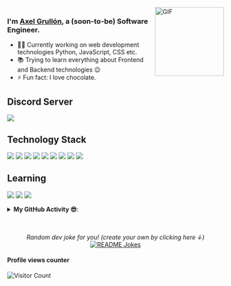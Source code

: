 <img align="right" alt="GIF" height="160px" src="https://media.giphy.com/media/du3J3cXyzhj75IOgvA/giphy.gif" />


### I'm [Axel Grullón](https://github.com/sh4dow-s0urcer), a (soon-to-be) Software Engineer.

- 👨‍💻 Currently working on web development technologies Python, JavaScript, CSS etc.
- 📚 Trying to learn everything about Frontend and Backend technologies 😉
- ⚡ Fun fact: I love chocolate.


## Discord Server

[![](https://img.shields.io/badge/Discord-7289da?&style=for-the-badge&logo=discord&logoColor=white)](https://discord.gg/wXEKxj2vNA)

## Technology Stack
[![](https://img.shields.io/badge/javascript%20-%23323330.svg?&style=for-the-badge&logo=javascript&logoColor=%23F7DF1E)](https://www.google.com/search?q=javascript)
[![](https://img.shields.io/badge/node.js%20-%2343853D.svg?&style=for-the-badge&logo=node.js&logoColor=white)](https://www.google.com/search?q=nodejs)
[![](https://img.shields.io/badge/python%20-%2314354C.svg?&style=for-the-badge&logo=python&logoColor=white)](https://www.google.com/search?q=pythonlang)
[![](https://img.shields.io/badge/html5%20-%23E34F26.svg?&style=for-the-badge&logo=html5&logoColor=white)](https://www.google.com/search?q=html5)
[![](https://img.shields.io/badge/css3%20-%231572B6.svg?&style=for-the-badge&logo=css3&logoColor=white)](https://www.google.com/search?q=css3)
[![](https://img.shields.io/badge/react%20-%2320232a.svg?&style=for-the-badge&logo=react&logoColor=%2361DAFB)](https://www.google.com/search?q=reactjs)
[![](https://img.shields.io/badge/bootstrap%20-%23563D7C.svg?&style=for-the-badge&logo=bootstrap&logoColor=white)](https://www.google.com/search?q=bootstrap)
[![](https://img.shields.io/badge/MongoDB-%234ea94b.svg?&style=for-the-badge&logo=mongodb&logoColor=white)](https://www.google.com/search?q=mongodb)
[![](https://img.shields.io/badge/apache%20-%23D42029.svg?&style=for-the-badge&logo=apache&logoColor=white)](https://www.google.com/search?q=apache)

## Learning
[![](https://img.shields.io/badge/java-%23ED8B00.svg?&style=for-the-badge&logo=java&logoColor=white)](https://www.google.com/search?q=java)
[![](https://img.shields.io/badge/mysql-%2300f.svg?&style=for-the-badge&logo=mysql&logoColor=white)](https://www.google.com/search?q=mysql)
[![](https://img.shields.io/badge/Electron-171C2D?&style=for-the-badge&logo=electron&logoColor=white)](https://www.google.com/search?q=electronjs)

<details>

<summary><b> My GitHub Activity 😎</b>: </summary>

<p align="center">
  
<img src="https://github-readme-stats.vercel.app/api?username=sh4dow-s0urcer&show_icons=true&theme=gotham" alt="sh4dow-s0urcer" />
<br>
<img src = "https://github-readme-stats.vercel.app/api/top-langs/?username=sh4dow-s0urcer&hide=css,java,html&theme=gotham">

</details>

<p align="center">

</br>
</br>
<i>Random dev joke for you! (create your own by clicking here ↓)</i><br>
<a href="https://readme-jokes.vercel.app"><img align="center" src="https://readme-jokes.vercel.app/api?bgColor=%23073b4c&textColor=%2306d6a0&aColor=%2306d6a0&borderColor=%2306d6a0" alt="README Jokes"></a>

#### Profile views counter
![Visitor Count](https://profile-counter.glitch.me/{sh4dow-s0urcer}/count.svg)
